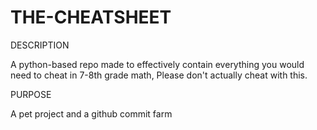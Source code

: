 # THE-CHEATSHEET


DESCRIPTION

A python-based repo made to effectively contain everything you would need to cheat in 7-8th grade math,
Please don't actually cheat with this. 


PURPOSE

A pet project and a github commit farm
